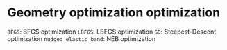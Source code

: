 Geometry optimization optimization 
=================================================

`BFGS`: BFGS optimization
`LBFGS`: LBFGS optimization
`SD`: Steepest-Descent optimization
`nudged_elastic_band`: NEB optimization
